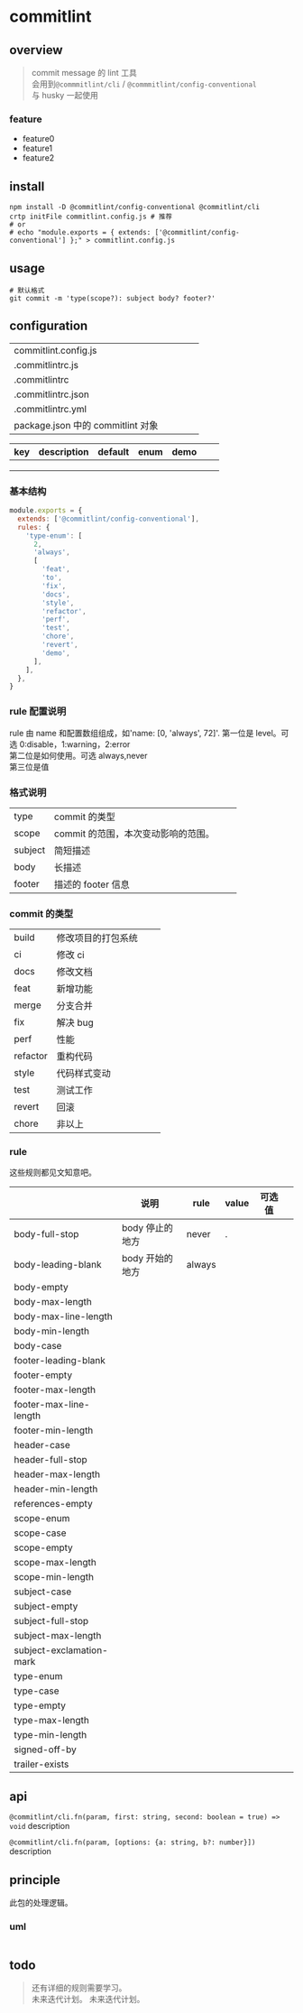 # commitlint

## overview

> commit message 的 lint 工具  
> 会用到`@commmitlint/cli` / `@commmitlint/config-conventional`  
> 与 husky 一起使用

### feature

- feature0
- feature1
- feature2

## install

```shell
npm install -D @commitlint/config-conventional @commitlint/cli
crtp initFile commitlint.config.js # 推荐
# or
# echo "module.exports = { extends: ['@commitlint/config-conventional'] };" > commitlint.config.js
```

## usage

```shell
# 默认格式
git commit -m 'type(scope?): subject body? footer?'
```

## configuration

|                                   |     |     |     |     |
| --------------------------------- | --- | --- | --- | --- |
| commitlint.config.js              |     |     |     |     |
| .commitlintrc.js                  |     |     |     |     |
| .commitlintrc                     |     |     |     |     |
| .commitlintrc.json                |     |     |     |     |
| .commitlintrc.yml                 |     |     |     |     |
| package.json 中的 commitlint 对象 |     |     |     |     |

| key | description | default | enum | demo |     |     |
| --- | ----------- | ------- | ---- | ---- | --- | --- |
|     |             |         |      |      |     |     |
|     |             |         |      |      |     |     |
|     |             |         |      |      |     |     |

### 基本结构

```js
module.exports = {
  extends: ['@commitlint/config-conventional'],
  rules: {
    'type-enum': [
      2,
      'always',
      [
        'feat',
        'to',
        'fix',
        'docs',
        'style',
        'refactor',
        'perf',
        'test',
        'chore',
        'revert',
        'demo',
      ],
    ],
  },
}
```

### rule 配置说明

rule 由 name 和配置数组组成，如'name: [0, 'always', 72]'.
第一位是 level。可选 0:disable，1:warning，2:error  
第二位是如何使用。可选 always,never  
第三位是值

### 格式说明

|         |                                     |     |     |
| ------- | ----------------------------------- | --- | --- |
| type    | commit 的类型                       |     |     |
| scope   | commit 的范围，本次变动影响的范围。 |     |     |
| subject | 简短描述                            |     |     |
| body    | 长描述                              |     |     |
| footer  | 描述的 footer 信息                  |     |     |

### commit 的类型

|          |                    |     |     |
| -------- | ------------------ | --- | --- |
| build    | 修改项目的打包系统 |     |     |
| ci       | 修改 ci            |     |     |
| docs     | 修改文档           |     |     |
| feat     | 新增功能           |     |     |
| merge    | 分支合并           |     |     |
| fix      | 解决 bug           |     |     |
| perf     | 性能               |     |     |
| refactor | 重构代码           |     |     |
| style    | 代码样式变动       |     |     |
| test     | 测试工作           |     |     |
| revert   | 回滚               |     |     |
| chore    | 非以上             |     |     |

### rule

这些规则都见文知意吧。

|                          | 说明            | rule   | value | 可选值 |     |
| ------------------------ | --------------- | ------ | ----- | ------ | --- |
| body-full-stop           | body 停止的地方 | never  | .     |        |     |
| body-leading-blank       | body 开始的地方 | always |       |        |     |
| body-empty               |                 |        |       |        |     |
| body-max-length          |                 |        |       |        |     |
| body-max-line-length     |                 |        |       |        |     |
| body-min-length          |                 |        |       |        |     |
| body-case                |                 |        |       |        |     |
| footer-leading-blank     |                 |        |       |        |     |
| footer-empty             |                 |        |       |        |     |
| footer-max-length        |                 |        |       |        |     |
| footer-max-line-length   |                 |        |       |        |     |
| footer-min-length        |                 |        |       |        |     |
| header-case              |                 |        |       |        |     |
| header-full-stop         |                 |        |       |        |     |
| header-max-length        |                 |        |       |        |     |
| header-min-length        |                 |        |       |        |     |
| references-empty         |                 |        |       |        |     |
| scope-enum               |                 |        |       |        |     |
| scope-case               |                 |        |       |        |     |
| scope-empty              |                 |        |       |        |     |
| scope-max-length         |                 |        |       |        |     |
| scope-min-length         |                 |        |       |        |     |
| subject-case             |                 |        |       |        |     |
| subject-empty            |                 |        |       |        |     |
| subject-full-stop        |                 |        |       |        |     |
| subject-max-length       |                 |        |       |        |     |
| subject-exclamation-mark |                 |        |       |        |     |
| type-enum                |                 |        |       |        |     |
| type-case                |                 |        |       |        |     |
| type-empty               |                 |        |       |        |     |
| type-max-length          |                 |        |       |        |     |
| type-min-length          |                 |        |       |        |     |
| signed-off-by            |                 |        |       |        |     |
| trailer-exists           |                 |        |       |        |     |

## api

`@commitlint/cli.fn(param, first: string, second: boolean = true) => void`
description

`@commitlint/cli.fn(param, [options: {a: string, b?: number}])`
description

## principle

此包的处理逻辑。

### uml

```

```

## todo

> 还有详细的规则需要学习。  
> 未来迭代计划。
> 未来迭代计划。
